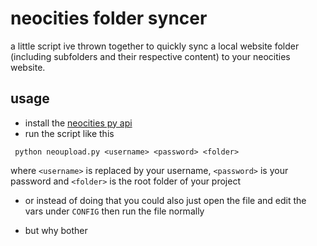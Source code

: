 # neocities folder syncer
a little script ive thrown together to quickly sync a local website folder (including subfolders and their respective content) to your neocities website.

## usage
* install the [neocities py api](https://github.com/neocities/python-neocities)
* run the script like this
```
 python neoupload.py <username> <password> <folder>
```
where `<username>` is replaced by your username, `<password>` is your password and `<folder>` is the root folder of your project

* or instead of doing that you could also just open the file and edit the vars under `CONFIG` then run the file normally

* but why bother
